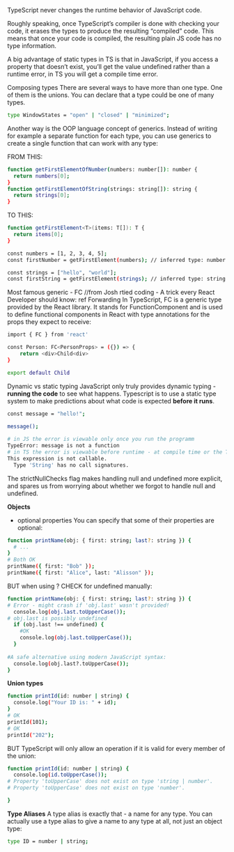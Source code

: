 TypeScript never changes the runtime behavior of JavaScript code.

Roughly speaking, once TypeScript’s compiler is done with checking your code, it erases the types to produce the resulting “compiled” code. This means that once your code is compiled, the resulting plain JS code has no type information.

A big advantage of static types in TS is that in JavaScript, if you access a property that doesn’t exist, you’ll get the value undefined rather than a runtime error, in TS you will get a compile time error.

Composing types
There are several ways to have more than one type. One of them is the unions. You can declare that a type could be one of many types.

```sh
type WindowStates = "open" | "closed" | "minimized";
```

Another way is the OOP language concept of generics. Instead of writing for example a separate function for each type, you can use generics to create a single function that can work with any type:

FROM THIS:
```sh
function getFirstElementOfNumber(numbers: number[]): number {
  return numbers[0];
}
function getFirstElementOfString(strings: string[]): string {
  return strings[0];
}
```

TO THIS:
```sh
function getFirstElement<T>(items: T[]): T {
  return items[0];
}
```

```sh
const numbers = [1, 2, 3, 4, 5];
const firstNumber = getFirstElement(numbers); // inferred type: number

const strings = ["hello", "world"];
const firstString = getFirstElement(strings); // inferred type: string

```
Most famous generic - FC //from Josh rtied coding - A trick every React Developer should know: ref Forwarding
In TypeScript, FC is a generic type provided by the React library. It stands for FunctionComponent and is used to define functional components in React with type annotations for the props they expect to receive:

```sh
import { FC } from 'react'

const Person: FC<PersonProps> = ({}) => {
    return <div>Child<div>
}

export default Child
```

Dynamic vs static typing
    JavaScript only truly provides dynamic typing - **running the code** to see what happens. Typescript is to use a static type system to make predictions about what code is expected **before it runs**.

```sh
const message = "hello!";
 
message();

# in JS the error is viewable only once you run the programm
TypeError: message is not a function
# in TS the error is viewable before runtime - at compile time or the TS type checking system in VSCode
This expression is not callable.
  Type 'String' has no call signatures.
```

The strictNullChecks flag makes handling null and undefined more explicit, and spares us from worrying about whether we forgot to handle null and undefined.

**Objects**

- optional properties
You can specify that some of their properties are optional:
```sh
function printName(obj: { first: string; last?: string }) {
  # ...
}
# Both OK
printName({ first: "Bob" });
printName({ first: "Alice", last: "Alisson" });
```

BUT when using ? CHECK for undefined manually:
```sh
function printName(obj: { first: string; last?: string }) {
# Error - might crash if 'obj.last' wasn't provided!
  console.log(obj.last.toUpperCase());
# obj.last is possibly undefined
  if (obj.last !== undefined) {
    #OK
    console.log(obj.last.toUpperCase());
  }
 
#A safe alternative using modern JavaScript syntax:
  console.log(obj.last?.toUpperCase());
}
```

**Union types**

```sh
function printId(id: number | string) {
  console.log("Your ID is: " + id);
}
# OK
printId(101);
# OK
printId("202");
```

BUT TypeScript will only allow an operation if it is valid for every member of the union:
```sh
function printId(id: number | string) {
  console.log(id.toUpperCase());
# Property 'toUpperCase' does not exist on type 'string | number'.
# Property 'toUpperCase' does not exist on type 'number'.

}
```


**Type Aliases**
A type alias is exactly that - a name for any type. You can actually use a type alias to give a name to any type at all, not just an object type:
```sh
type ID = number | string;
```